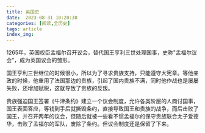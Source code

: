 ```yaml
---
title: 英国史
date:  2023-08-31 10:20:30
categories: [阅读,全历史]
tags: article
index_img: 
---
```

1265年，英国权臣孟福尔召开议会，替代国王亨利三世处理国事，史称"孟福尔议会"，成为英国议会的雏形。

国王亨利三世继位的时候很小，所以为了寻求贵族支持，只能遵守大宪章。等他亲政的时候，他重用了法国那边的贵族，引起了国内贵族不满，同时他作战也是屡屡失败，还增加赋税，这就导致了贵族的反叛。

贵族强迫国王签署《牛津条约》建立一个议会制度，允许各类阶层的人商讨国事，国王表面答应，等钱到手后就撕毁条约，直接导致国王和贵族的战争，而后击败了国王，并召开两年的议会，但随后就被一些看不惯孟福尔的保守贵族联合太子爱德华，击败了孟福尔的军队，废除了条约。但议会制度还是保留了下来。